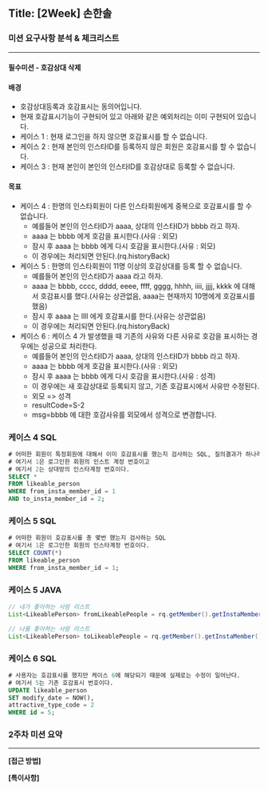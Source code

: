 ## Title: [2Week] 손한솔

### 미션 요구사항 분석 & 체크리스트

---
#### 필수미션 - 호감상대 삭제

#### 배경
- 호감상대등록과 호감표시는 동의어입니다.
- 현재 호감표시기능이 구현되어 있고 아래와 같은 예외처리는 이미 구현되어 있습니다.
- 케이스 1 : 현재 로그인을 하지 않으면 호감표시를 할 수 없습니다.
- 케이스 2 : 현재 본인의 인스타ID를 등록하지 않은 회원은 호감표시를 할 수 없습니다.
- 케이스 3 : 현재 본인이 본인의 인스타ID를 호감상대로 등록할 수 없습니다.
#### 목표
- 케이스 4 : 한명의 인스타회원이 다른 인스타회원에게 중복으로 호감표시를 할 수 없습니다. 
  - 예를들어 본인의 인스타ID가 aaaa, 상대의 인스타ID가 bbbb 라고 하자. 
  - aaaa 는 bbbb 에게 호감을 표시한다.(사유 : 외모)
  - 잠시 후 aaaa 는 bbbb 에게 다시 호감을 표시한다.(사유 : 외모)
  - 이 경우에는 처리되면 안된다.(rq.historyBack)
- 케이스 5 : 한명의 인스타회원이 11명 이상의 호감상대를 등록 할 수 없습니다. 
  - 예를들어 본인의 인스타ID가 aaaa 라고 하자. 
  - aaaa 는 bbbb, cccc, dddd, eeee, ffff, gggg, hhhh, iiii, jjjj, kkkk 에 대해서 호감표시를 했다.(사유는 상관없음, aaaa는 현재까지 10명에게 호감표시를 했음)
  - 잠시 후 aaaa 는 llll 에게 호감표시를 한다.(사유는 상관없음)
  - 이 경우에는 처리되면 안된다.(rq.historyBack)
- 케이스 6 : 케이스 4 가 발생했을 때 기존의 사유와 다른 사유로 호감을 표시하는 경우에는 성공으로 처리한다. 
  - 예를들어 본인의 인스타ID가 aaaa, 상대의 인스타ID가 bbbb 라고 하자. 
  - aaaa 는 bbbb 에게 호감을 표시한다.(사유 : 외모)
  - 잠시 후 aaaa 는 bbbb 에게 다시 호감을 표시한다.(사유 : 성격)
  - 이 경우에는 새 호감상대로 등록되지 않고, 기존 호감표시에서 사유만 수정된다. 
  - 외모 => 성격 
  - resultCode=S-2 
  - msg=bbbb 에 대한 호감사유를 외모에서 성격으로 변경합니다.
### 케이스 4 SQL
``` sql
# 어떠한 회원이 특정회원에 대해서 이미 호감표시를 했는지 검사하는 SQL, 질의결과가 하나라도 있다면 이미 호감을 표시한 경우이다.
# 여기서 1은 로그인한 회원의 인스트 계정 번호이고
# 여기서 2는 상대방의 인스타계정 번호이다.
SELECT *
FROM likeable_person
WHERE from_insta_member_id = 1
AND to_insta_member_id = 2;
```
### 케이스 5 SQL
``` sql
# 어떠한 회원이 호감표시를 총 몇번 했는지 검사하는 SQL
# 여기서 1은 로그인한 회원의 인스타계정 번호이다.
SELECT COUNT(*)
FROM likeable_person
WHERE from_insta_member_id = 1;
```
### 케이스 5 JAVA
``` java
// 내가 좋아하는 사람 리스트
List<LikeablePerson> fromLikeablePeople = rq.getMember().getInstaMember().getFromLikeablePeople();

// 나를 좋아하는 사람 리스트
List<LikeablePerson> toLikeablePeople = rq.getMember().getInstaMember().getToLikeablePeople();
```
### 케이스 6 SQL
``` sql
# 사용자는 호감표시를 했지만 케이스 6에 해당되기 때문에 실제로는 수정이 일어난다.
# 여기서 5는 기존 호감표시 번호이다.
UPDATE likeable_person
SET modify_date = NOW(),
attractive_type_code = 2
WHERE id = 5;
```

### 2주차 미션 요약

---

**[접근 방법]**



**[특이사항]**
